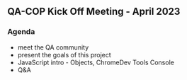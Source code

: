 ## QA-COP Kick Off Meeting - April 2023

### Agenda

- meet the QA community
- present the goals of this project
- JavaScript intro - Objects, ChromeDev Tools Console
- Q&A
